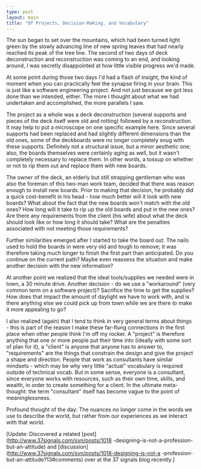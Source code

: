 ```yaml
---
type: post
layout: main
title: "Of Projects, Decision-Making, and Vocabulary"
---
```

The sun began to set over the mountains, which had been turned light green by
the slowly advancing line of new spring leaves that had nearly reached its
peak of the tree line. The second of two days of deck deconstruction and
reconstruction was coming to an end, and looking around, I was secretly
disappointed at how little visible progress we'd made.

  
At some point during those two days I'd had a flash of insight, the kind of
moment when you can practically feel the synapse firing in your brain. This is
just like a software engineering project. And not just because we got less
done than we intended, either. The more I thought about what we had undertaken
and accomplished, the more parallels I saw.

  
The project as a whole was a deck deconstruction (several supports and pieces
of the deck itself were old and rotting) followed by a reconstruction. It may
help to put a microscope on one specific example here. Since several supports
had been replaced and had slightly different dimensions than the old ones,
some of the deckboards were no longer completely snug with these supports.
Definitely not a structural issue, but a minor aesthetic one; also, the boards
themselves were certainly aging as well, but it wasn't completely necessary to
replace them. In other words, a tossup on whether or not to rip them out and
replace them with new boards.

  
The owner of the deck, an elderly but still strapping gentleman who was also
the foreman of this two-man work team, decided that there was reason enough to
install new boards. Prior to making that decision, he probably did a quick
cost-benefit in his head - how much better will it look with new boards? What
about the fact that the new boards won't match with the old ones? How long
will it take to rip up the old boards and put in the new ones? Are there any
requirements from the client (his wife) about what the deck should look like
or how long it should take? What are the penalties associated with not meeting
those requirements?

  
Further similarities emerged after I started to take the board out. The nails
used to hold the boards in were very old and tough to remove; it was therefore
taking much longer to finish the first part than anticipated. Do you continue
on the current path? Maybe even reassess the situation and make another
decision with the new information?

  
At another point we realized that the ideal tools/supplies we needed were in
town, a 30 minute drive. Another decision - do we use a "workaround" (very
common term on a software project)? Sacrifice the time to get the supplies?
How does that impact the amount of daylight we have to work with, and is there
anything else we could pick up from town while we are there to make it more
appealing to go?

  
I also realized (again) that I tend to think in very general terms about
things - this is part of the reason I make these far-flung connections in the
first place when other people think I'm off my rocker. A "project" is
therefore anything that one or more people put their time into (ideally with
some sort of plan for it), a "client" is anyone that anyone has to answer to,
"requirements" are the things that constrain the design and give the project a
shape and direction. People that work as consultants have similar mindsets -
which may be why very little "actual" vocabulary is required outside of
technical vocab. But in some sense, everyone is a consultant, since everyone
works with resources, such as their own time, skills, and wealth, in order to
create something for a client. In the ultimate meta-thought: the term
"consultant" itself has become vague to the point of meaninglessness.

  
Profound thought of the day: The nuances no longer come in the words we use to
describe the world, but rather from our experiences as we interact with that
world.

  
[Update: Discovered a related [post](http://www.37signals.com/svn/posts/1018
-designing-is-not-a-profession-but-an-attitude) and
[discussion](http://www.37signals.com/svn/posts/1018-designing-is-not-a
-profession-but-an-attitude?13#comments) over at the 37 signals blog
recently.]

